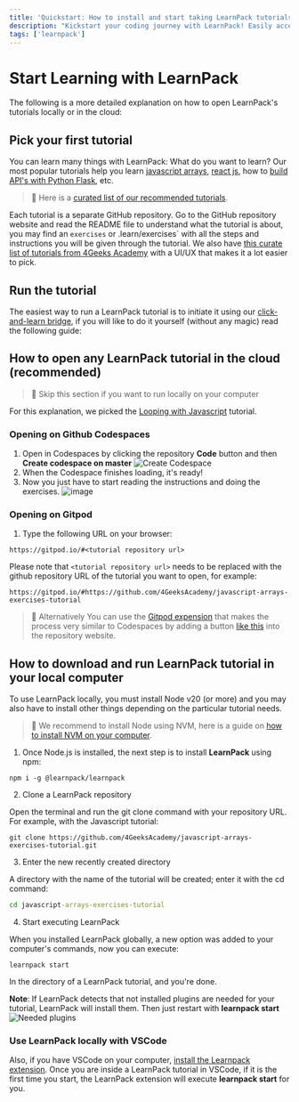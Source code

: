 ```yaml
---
title: 'Quickstart: How to install and start taking LearnPack tutorials'
description: "Kickstart your coding journey with LearnPack! Easily access tutorials via Codespaces, Gitpod, or locally with detailed guides."
tags: ['learnpack']
---
```


# Start Learning with LearnPack

 The following is a more detailed explanation on how to open LearnPack's tutorials locally or in the cloud:

## Pick your first tutorial

You can learn many things with LearnPack: What do you want to learn? Our most popular tutorials help you learn [javascript arrays](https://4geeks.com/interactive-exercise/javascript-array-loops-exercises), [react js](https://4geeks.com/interactive-exercise/react-js-tutorial-exercises), how to [build API's with Python Flask](https://4geeks.com/interactive-coding-tutorial/python-flask-api-tutorial), etc. 

> 🛟 Here is a [curated list of our recommended tutorials](https://4geeks.com/lesson/learnpack-tutorial-database).

Each tutorial is a separate GitHub repository. Go to the GitHub repository website and read the README file to understand what the tutorial is about, you may find an `exercises` or .learn/exercises` with all the steps and instructions you will be given through the tutorial. We also have [this curate list of tutorials from 4Geeks Academy](https://4geeks.com/interactive-coding-tutorials) with a UI/UX that makes it a lot easier to pick.

## Run the tutorial

The easiest way to run a LearnPack tutorial is to initiate it using our [click-and-learn bridge](https://s.4geeks.com/start), if you will like to do it yourself (without any magic) read the following guide:

## How to open any LearnPack tutorial in the cloud (recommended)

> 🛟 Skip this section if you want to run locally on your computer

For this explanation, we picked the [Looping with Javascript](https://github.com/4GeeksAcademy/javascript-arrays-exercises-tutorial) tutorial.

### Opening on Github Codespaces

1. Open in Codespaces by clicking the repository **Code** button and then **Create codespace on master**
![Create Codespace](https://github.com/learnpack/docs/assets/107764250/982084dd-0053-4ab0-b6b8-d3b2c2037fc5)
2. When the Codespace finishes loading, it's ready!
3. Now you just have to start reading the instructions and doing the exercises.
![image](https://github.com/learnpack/docs/assets/107764250/d58a3831-b18a-4799-88be-75e9ed293254)

### Opening on Gitpod

1. Type the following URL on your browser:

```
https://gitpod.io/#<tutorial repository url>
```

Please note that `<tutorial repository url>` needs to be replaced with the github repository URL of the tutorial you want to open, for example: 

```
https://gitpod.io/#https://github.com/4GeeksAcademy/javascript-arrays-exercises-tutorial
```

> 🛟 Alternatively You can use the [Gitpod expension](https://www.gitpod.io/docs/configure/user-settings/browser-extension) that makes the process very similar to Codespaces by adding a button [like this](https://github.com/learnpack/docs/assets/107764250/366b2185-db53-4781-b304-b0b00cf635e3) into the repository website.

## How to download and run LearnPack tutorial in your local computer

To use LearnPack locally, you must install Node v20 (or more) and you may also have to install other things depending on the particular tutorial needs.

> 🛟 We recommend to install Node using NVM, here is a guide on [how to install NVM on your computer](https://4geeks.com/how-to/install-nvm-on-every-operating-system).

1. Once Node.js is installed, the next step is to install **LearnPack** using npm:

```node
npm i -g @learnpack/learnpack
```

2. Clone a LearnPack repository

Open the terminal and run the git clone command with your repository URL. For example, with the Javascript tutorial:

```git
git clone https://github.com/4GeeksAcademy/javascript-arrays-exercises-tutorial.git
```

3. Enter the new recently created directory

A directory with the name of the tutorial will be created; enter it with the cd command:

```cmd
cd javascript-arrays-exercises-tutorial
```

4. Start executing LearnPack
   
When you installed LearnPack globally, a new option was added to your computer's commands, now you can execute:

```learnpack
learnpack start
```

In the directory of a LearnPack tutorial, and you're done.

**Note**: If LearnPack detects that not installed plugins are needed for your tutorial, LearnPack will install them. Then just restart with **learnpack start**
![Needed plugins](https://github.com/learnpack/docs/assets/107764250/952ba5f4-5a7f-424e-8dfc-856f17f7a4b5)

### Use LearnPack locally with VSCode

Also, if you have VSCode on your computer, [install the Learnpack extension](https://marketplace.visualstudio.com/items?itemName=learn-pack.learnpack-vscode). Once you are inside a LearnPack tutorial in VSCode, if it is the first time you start, the LearnPack extension will execute **learnpack start** for you.
